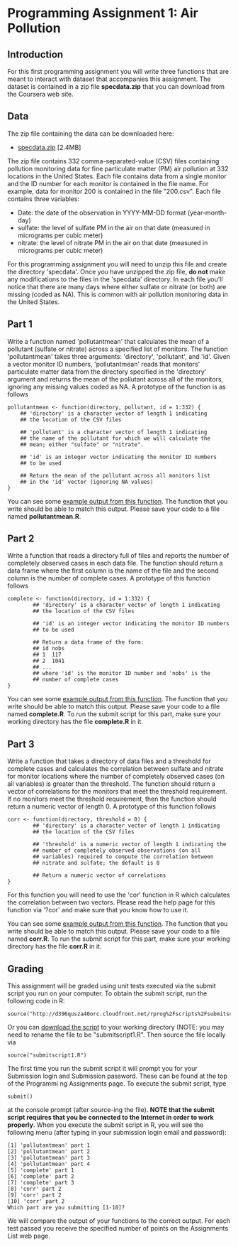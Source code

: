 # Programming Assignment 1: Air Pollution


## Introduction
For this first programming assignment you will write three functions that are meant to interact with dataset that accompanies this assignment. The dataset is contained in a zip file __specdata.zip__ that you can download from the Coursera web site.


## Data
The zip file containing the data can be downloaded here:

* [specdata.zip](https://d396qusza40orc.cloudfront.net/rprog%2Fdata%2Fspecdata.zip)  [2.4MB]

The zip file contains 332 comma-separated-value (CSV) files containing pollution monitoring data for fine particulate matter (PM) air pollution at 332 locations in the United States. Each file contains data from a single monitor and the ID number for each monitor is contained in the file name. For example, data for monitor 200 is contained in the file "200.csv". Each file contains three variables:

* Date: the date of the observation in YYYY-MM-DD format (year-month-day)
* sulfate: the level of sulfate PM in the air on that date (measured in micrograms per cubic meter)
* nitrate: the level of nitrate PM in the air on that date (measured in micrograms per cubic meter)

For this programming assignment you will need to unzip this file and create the directory 'specdata'. Once you have unzipped the zip file, __do not__ make any modifications to the files in the 'specdata' directory. In each file you'll notice that there are many days where either sulfate or nitrate (or both) are missing (coded as NA). This is common with air pollution monitoring data in the United States.


## Part 1
Write a function named 'pollutantmean' that calculates the mean of a pollutant (sulfate or nitrate) across a specified list of monitors. The function 'pollutantmean' takes three arguments: 'directory', 'pollutant', and 'id'. Given a vector monitor ID numbers, 'pollutantmean' reads that monitors' particulate matter data from the directory specified in the 'directory' argument and returns the mean of the pollutant across all of the monitors, ignoring any missing values coded as NA. A prototype of the function is as follows

    pollutantmean <- function(directory, pollutant, id = 1:332) {
        ## 'directory' is a character vector of length 1 indicating
        ## the location of the CSV files
        
        ## 'pollutant' is a character vector of length 1 indicating
        ## the name of the pollutant for which we will calculate the
        ## mean; either "sulfate" or "nitrate".
    
        ## 'id' is an integer vector indicating the monitor ID numbers
        ## to be used
    
        ## Return the mean of the pollutant across all monitors list
        ## in the 'id' vector (ignoring NA values)
    }

You can see some [example output from this function](https://d396qusza40orc.cloudfront.net/rprog%2Fdoc%2Fpollutantmean-demo.html). The function that you write should be able to match this output. Please save your code to a file named __pollutantmean.R__.


## Part 2
Write a function that reads a directory full of files and reports the number of completely observed cases in each data file. The function should return a data frame where the first column is the name of the file and the second column is the number of complete cases. A prototype of this function follows

    complete <- function(directory, id = 1:332) {
            ## 'directory' is a character vector of length 1 indicating
            ## the location of the CSV files
    
            ## 'id' is an integer vector indicating the monitor ID numbers
            ## to be used
            
            ## Return a data frame of the form:
            ## id nobs
            ## 1  117
            ## 2  1041
            ## ...
            ## where 'id' is the monitor ID number and 'nobs' is the
            ## number of complete cases
    }

You can see some [example output from this function](https://d396qusza40orc.cloudfront.net/rprog%2Fdoc%2Fcomplete-demo.html). The function that you write should be able to match this output. Please save your code to a file named __complete.R__. To run the submit script for this part, make sure your working directory has the file __complete.R__ in it.


## Part 3
Write a function that takes a directory of data files and a threshold for complete cases and calculates the correlation between sulfate and nitrate for monitor locations where the number of completely observed cases (on all variables) is greater than the threshold. The function should return a vector of correlations for the monitors that meet the threshold requirement. If no monitors meet the threshold requirement, then the function should return a numeric vector of length 0. A prototype of this function follows

    corr <- function(directory, threshold = 0) {
            ## 'directory' is a character vector of length 1 indicating
            ## the location of the CSV files

            ## 'threshold' is a numeric vector of length 1 indicating the
            ## number of completely observed observations (on all
            ## variables) required to compute the correlation between
            ## nitrate and sulfate; the default is 0

            ## Return a numeric vector of correlations
    }

For this function you will need to use the 'cor' function in R which calculates the correlation between two vectors. Please read the help page for this function via '?cor' and make sure that you know how to use it.  

You can see some [example output from this function](https://d396qusza40orc.cloudfront.net/rprog%2Fdoc%2Fcorr-demo.html). The function that you write should be able to match this output. Please save your code to a file named __corr.R__. To run the submit script for this part, make sure your working directory has the file __corr.R__ in it.


## Grading
This assignment will be graded using unit tests executed via the submit script you run on your computer. To obtain the submit script, run the following code in R:

    source("http://d396qusza40orc.cloudfront.net/rprog%2Fscripts%2Fsubmitscript1.R")

Or you can [download the script](https://d396qusza40orc.cloudfront.net/rprog%2Fscripts%2Fsubmitscript1.R) to your working directory (NOTE: you may need to rename the file to be "submitscript1.R". Then source the file locally via

    source("submitscript1.R")

The first time you run the submit script it will prompt you for your Submission login and Submission password. These can be found at the top of the Programmi ng Assignments page. To execute the submit script, type

    submit()

at the console prompt (after source-ing the file). __NOTE that the submit script requires that you be connected to the Internet in order to work properly__. When you execute the submit script in R, you will see the following menu (after typing in your submission login email and password):

    [1] 'pollutantmean' part 1
    [2] 'pollutantmean' part 2
    [3] 'pollutantmean' part 3
    [4] 'pollutantmean' part 4
    [5] 'complete' part 1
    [6] 'complete' part 2
    [7] 'complete' part 3
    [8] 'corr' part 2
    [9] 'corr' part 2
    [10] 'corr' part 2
    Which part are you submitting [1-10]? 

We will compare the output of your functions to the correct output. For each test passed you receive the specified number of points on the Assignments List web page.